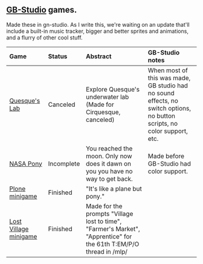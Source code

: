 





## [GB-Studio](https://www.gbstudio.dev/) games.

Made these in gn-studio. As I write this, we're waiting on an update that'll include a built-in music tracker, bigger and better sprites and animations, and a flurry of other cool stuff.

| Game                                                                       | Status     | Abstract                                                                                                            | GB-Studio notes                                                                                                          |
|:---------------------------------------------------------------------------|:-----------|:--------------------------------------------------------------------------------------------------------------------|:-------------------------------------------------------------------------------------------------------------------------|
| [Quesque's Lab](https://duendeinexistente.github.io/QuesquesLab/build/web) | Canceled   | Explore Quesque's underwater lab (Made for Cirquesque, canceled)                                                    | When most of this was made, GB studio had no sound effects, no switch options, no button scripts, no color support, etc. |
| [NASA Pony](https://duendeinexistente.github.io/NASA/)                     | Incomplete | You reached the moon. Only now does it dawn on you you have no way to get back.                                     | Made before GB-Studio had color support.                                                                                 |
| [Plone minigame](http://duendeinexistente.github.io/plone)                 | Finished   | "It's like a plane but pony."                                                                                       |                                                                                                                          |
| [Lost Village minigame](https://duendeinexistente.github.io/lostvillage)   | Finished   | Made for the prompts "Village lost to time", "Farmer's Market", "Apprentice" for the 61th  T:EM/P/O thread in /mlp/ |                                                                                                                          |